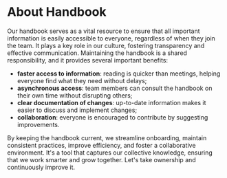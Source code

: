 # About Handbook

Our handbook serves as a vital resource to ensure that all important information is easily accessible to everyone, regardless of when they join the team. It plays a key role in our culture, fostering transparency and effective communication. Maintaining the handbook is a shared responsibility, and it provides several important benefits:

* **faster access to information**: reading is quicker than meetings, helping everyone find what they need without delays;
* **asynchronous access**: team members can consult the handbook on their own time without disrupting others;
* **clear documentation of changes**: up-to-date information makes it easier to discuss and implement changes;
* **collaboration**: everyone is encouraged to contribute by suggesting improvements.

By keeping the handbook current, we streamline onboarding, maintain consistent practices, improve efficiency, and foster a collaborative environment. It's a tool that captures our collective knowledge, ensuring that we work smarter and grow together. Let's take ownership and continuously improve it.